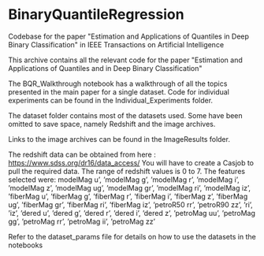 # BinaryQuantileRegression
Codebase for the paper "Estimation and Applications of Quantiles in Deep Binary Classification" in IEEE Transactions on Artificial Intelligence

This archive contains all the relevant code for the paper "Estimation and Applications of Quantiles and in Deep Binary Classification"

The BQR_Walkthrough notebook has a walkthrough of all the topics presented in the main paper for a single dataset.
Code for individual experiments can be found in the Individual_Experiments folder.

The dataset folder contains most of the datasets used. Some have been omitted to save space, namely Redshift and the image archives.

Links to the image archives can be found in the ImageResults folder.

The redshift data can be obtained from here : https://www.sdss.org/dr16/data_access/
You will have to create a Casjob to pull the required data. The range of redshift values is 0 to 7.
The features selected were: modelMag u’, ’modelMag g’, ’modelMag r’, ’modelMag i’, ’modelMag z’, ’modelMag ug’, ’modelMag gr’, 
’modelMag ri’, ’modelMag iz’, ’fiberMag u’, ’fiberMag g’, ’fiberMag r’, ’fiberMag i’, ’fiberMag z’, ’fiberMag ug’, ’fiberMag gr’, ’fiberMag ri’, ’fiberMag iz’, ’petroR50 rr’,
’petroR90 zz’, ’ri’, ’iz’, ’dered u’, ’dered g’, ’dered r’, ’dered i’, ’dered z’, ’petroMag uu’, ’petroMag gg’, ’petroMag rr’, ’petroMag ii’, ’petroMag zz’

Refer to the dataset_params file for details on how to use the datasets in the notebooks 
